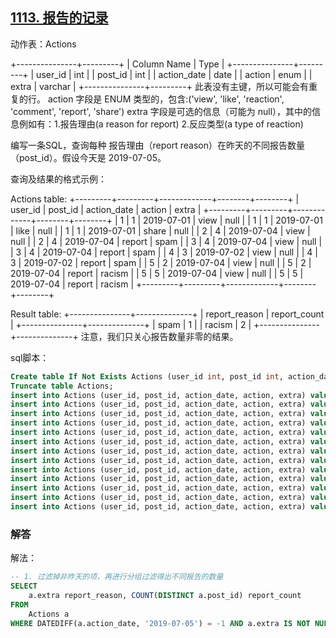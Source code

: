 ## [1113. 报告的记录](https://leetcode-cn.com/problems/reported-posts/)

动作表：Actions

+---------------+---------+
| Column Name   | Type    |
+---------------+---------+
| user_id       | int     |
| post_id       | int     |
| action_date   | date    | 
| action        | enum    |
| extra         | varchar |
+---------------+---------+
此表没有主键，所以可能会有重复的行。
action 字段是 ENUM 类型的，包含:('view', 'like', 'reaction', 'comment', 'report', 'share')
extra 字段是可选的信息（可能为 null），其中的信息例如有：1.报告理由(a reason for report) 2.反应类型(a type of reaction)


编写一条SQL，查询每种 报告理由（report reason）在昨天的不同报告数量（post_id）。假设今天是 2019-07-05。

查询及结果的格式示例：

Actions table:
+---------+---------+-------------+--------+--------+
| user_id | post_id | action_date | action | extra  |
+---------+---------+-------------+--------+--------+
| 1       | 1       | 2019-07-01  | view   | null   |
| 1       | 1       | 2019-07-01  | like   | null   |
| 1       | 1       | 2019-07-01  | share  | null   |
| 2       | 4       | 2019-07-04  | view   | null   |
| 2       | 4       | 2019-07-04  | report | spam   |
| 3       | 4       | 2019-07-04  | view   | null   |
| 3       | 4       | 2019-07-04  | report | spam   |
| 4       | 3       | 2019-07-02  | view   | null   |
| 4       | 3       | 2019-07-02  | report | spam   |
| 5       | 2       | 2019-07-04  | view   | null   |
| 5       | 2       | 2019-07-04  | report | racism |
| 5       | 5       | 2019-07-04  | view   | null   |
| 5       | 5       | 2019-07-04  | report | racism |
+---------+---------+-------------+--------+--------+

Result table:
+---------------+--------------+
| report_reason | report_count |
+---------------+--------------+
| spam          | 1            |
| racism        | 2            |
+---------------+--------------+ 
注意，我们只关心报告数量非零的结果。

sql脚本：

```sql
Create table If Not Exists Actions (user_id int, post_id int, action_date date, action ENUM('view', 'like', 'reaction', 'comment', 'report', 'share'), extra varchar(10));
Truncate table Actions;
insert into Actions (user_id, post_id, action_date, action, extra) values (1, 1, '2019-07-01', 'view', NULL);
insert into Actions (user_id, post_id, action_date, action, extra) values (1, 1, '2019-07-01', 'like', NULL);
insert into Actions (user_id, post_id, action_date, action, extra) values (1, 1, '2019-07-01', 'share', NULL);
insert into Actions (user_id, post_id, action_date, action, extra) values (2, 4, '2019-07-04', 'view', NULL);
insert into Actions (user_id, post_id, action_date, action, extra) values (2, 4, '2019-07-04', 'report', 'spam');
insert into Actions (user_id, post_id, action_date, action, extra) values (3, 4, '2019-07-04', 'view', NULL);
insert into Actions (user_id, post_id, action_date, action, extra) values (3, 4, '2019-07-04', 'report','spam');
insert into Actions (user_id, post_id, action_date, action, extra) values (4, 3, '2019-07-02', 'view', NULL);
insert into Actions (user_id, post_id, action_date, action, extra) values (4, 3, '2019-07-02', 'report', 'spam');
insert into Actions (user_id, post_id, action_date, action, extra) values (5, 2, '2019-07-04', 'view', NULL);
insert into Actions (user_id, post_id, action_date, action, extra) values (5, 2, '2019-07-04', 'report', 'racism');
insert into Actions (user_id, post_id, action_date, action, extra) values (5, 5, '2019-07-04', 'view', NULL);
insert into Actions (user_id, post_id, action_date, action, extra) values (5, 5, '2019-07-04', 'report', 'racism');
```

### 解答

解法：

```sql
-- 1. 过滤掉非昨天的项，再进行分组过滤得出不同报告的数量
SELECT 
	a.extra report_reason, COUNT(DISTINCT a.post_id) report_count 
FROM 
	Actions a
WHERE DATEDIFF(a.action_date, '2019-07-05') = -1 AND a.extra IS NOT NULL AND a.action LIKE 'report' GROUP BY a.extra;
```

